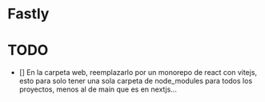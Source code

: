 # Fastly

# TODO
- [] En la carpeta web, reemplazarlo por un monorepo de react con vitejs, esto para solo tener una sola carpeta de node_modules para todos los proyectos, menos al de main que es en nextjs...